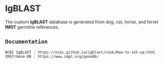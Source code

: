 # IgBLAST 
The custom **IgBLAST** database is generated from dog, cat, horse, and ferret **IMGT** germline references.
## `Documentation`
`NCBI IgBLAST : https://ncbi.github.io/igblast/cook/How-to-set-up.html`
`IMGT/Gene-DB : https://www.imgt.org/genedb/`
